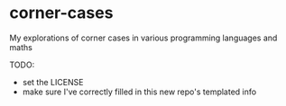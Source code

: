 # corner-cases

My explorations of corner cases in various programming languages and maths

TODO:

* set the LICENSE
* make sure I've correctly filled in this new repo's templated info
